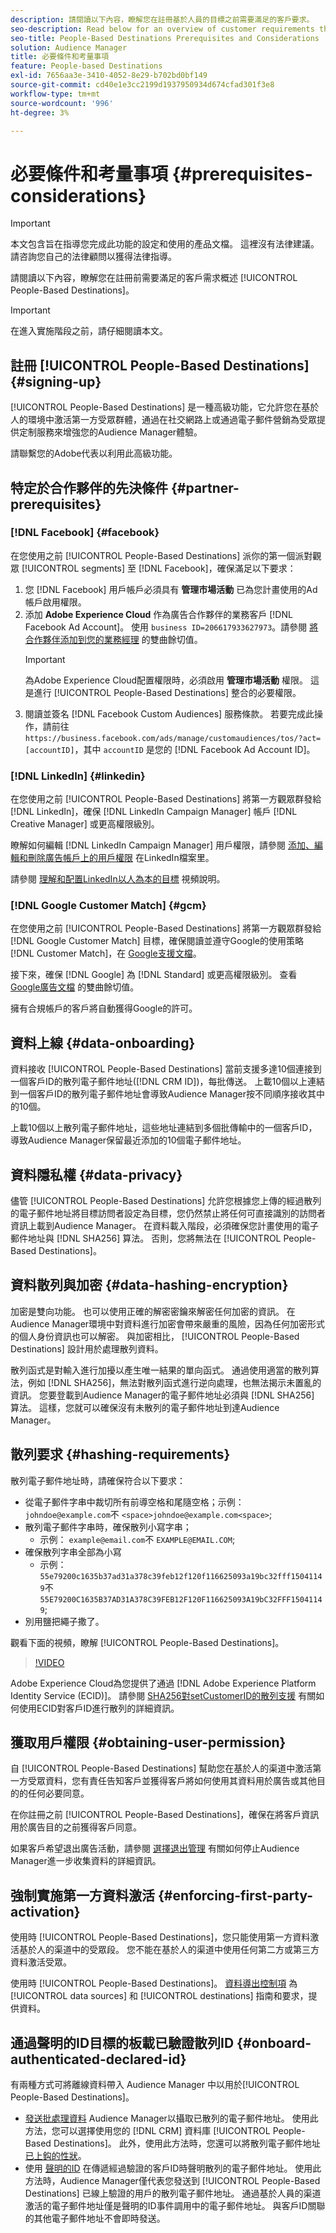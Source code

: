 ```yaml
---
description: 請閱讀以下內容，瞭解您在註冊基於人員的目標之前需要滿足的客戶要求。
seo-description: Read below for an overview of customer requirements that you need to meet before signing up for People-Based Destinations.
seo-title: People-Based Destinations Prerequisites and Considerations
solution: Audience Manager
title: 必要條件和考量事項
feature: People-based Destinations
exl-id: 7656aa3e-3410-4052-8e29-b702bd0bf149
source-git-commit: cd40e1e3cc2199d1937950934d674cfad301f3e8
workflow-type: tm+mt
source-wordcount: '996'
ht-degree: 3%

---
```


# 必要條件和考量事項 {#prerequisites-considerations}

>[!IMPORTANT]
>本文包含旨在指導您完成此功能的設定和使用的產品文檔。 這裡沒有法律建議。 請咨詢您自己的法律顧問以獲得法律指導。

請閱讀以下內容，瞭解您在註冊前需要滿足的客戶需求概述 [!UICONTROL People-Based Destinations]。

>[!IMPORTANT]
> 在進入實施階段之前，請仔細閱讀本文。

## 註冊 [!UICONTROL People-Based Destinations] {#signing-up}

[!UICONTROL People-Based Destinations] 是一種高級功能，它允許您在基於人的環境中激活第一方受眾群體，通過在社交網路上或通過電子郵件營銷為受眾提供定制服務來增強您的Audience Manager體驗。

請聯繫您的Adobe代表以利用此高級功能。

## 特定於合作夥伴的先決條件 {#partner-prerequisites}

### [!DNL Facebook] {#facebook}

在您使用之前 [!UICONTROL People-Based Destinations] 派你的第一個派對觀眾 [!UICONTROL segments] 至 [!DNL Facebook]，確保滿足以下要求：

1. 您 [!DNL Facebook] 用戶帳戶必須具有 **管理市場活動** 已為您計畫使用的Ad帳戶啟用權限。
2. 添加 **Adobe Experience Cloud** 作為廣告合作夥伴的業務客戶 [!DNL Facebook Ad Account]。 使用 `business ID=206617933627973`。請參閱 [將合作夥伴添加到您的業務經理](https://www.facebook.com/business/help/1717412048538897) 的雙曲餘切值。
   >[!IMPORTANT]
   > 為Adobe Experience Cloud配置權限時，必須啟用 **管理市場活動** 權限。 這是進行 [!UICONTROL People-Based Destinations] 整合的必要權限。
3. 閱讀並簽名 [!DNL Facebook Custom Audiences] 服務條款。 若要完成此操作，請前往 `https://business.facebook.com/ads/manage/customaudiences/tos/?act=[accountID]`，其中 `accountID` 是您的 [!DNL Facebook Ad Account ID]。

### [!DNL LinkedIn] {#linkedin}

在您使用之前 [!UICONTROL People-Based Destinations] 將第一方觀眾群發給 [!DNL LinkedIn]，確保 [!DNL LinkedIn Campaign Manager] 帳戶 [!DNL Creative Manager] 或更高權限級別。

瞭解如何編輯 [!DNL LinkedIn Campaign Manager] 用戶權限，請參閱 [添加、編輯和刪除廣告帳戶上的用戶權限](https://www.linkedin.com/help/lms/answer/5753) 在LinkedIn檔案里。

請參閱 [理解和配置LinkedIn以人為本的目標](https://experienceleague.adobe.com/docs/audience-manager-learn/tutorials/data-activation/people-based-destinations/understanding-and-configuring-the-linkedin-pbd.html) 視頻說明。

### [!DNL Google Customer Match] {#gcm}

在您使用之前 [!UICONTROL People-Based Destinations] 將第一方觀眾群發給 [!DNL Google Customer Match] 目標，確保閱讀並遵守Google的使用策略 [!DNL Customer Match]，在 [Google支援文檔](https://support.google.com/google-ads/answer/6299717)。

接下來，確保 [!DNL Google] 為 [!DNL Standard] 或更高權限級別。 查看 [Google廣告文檔](https://support.google.com/google-ads/answer/9978556?visit_id=637611563637058259-4176462731&amp;rd=1) 的雙曲餘切值。

擁有合規帳戶的客戶將自動獲得Google的許可。

## 資料上線 {#data-onboarding}

資料接收 [!UICONTROL People-Based Destinations] 當前支援多達10個連接到一個客戶ID的散列電子郵件地址([!DNL CRM ID])，每批傳送。 上載10個以上連結到一個客戶ID的散列電子郵件地址會導致Audience Manager按不同順序接收其中的10個。

上載10個以上散列電子郵件地址，這些地址連結到多個批傳輸中的一個客戶ID，導致Audience Manager保留最近添加的10個電子郵件地址。

## 資料隱私權 {#data-privacy}

儘管 [!UICONTROL People-Based Destinations] 允許您根據您上傳的經過散列的電子郵件地址將目標訪問者設定為目標，您仍然禁止將任何可直接識別的訪問者資訊上載到Audience Manager。 在資料載入階段，必須確保您計畫使用的電子郵件地址與 [!DNL SHA256] 算法。 否則，您將無法在 [!UICONTROL People-Based Destinations]。

## 資料散列與加密 {#data-hashing-encryption}

加密是雙向功能。 也可以使用正確的解密密鑰來解密任何加密的資訊。 在Audience Manager環境中對資料進行加密會帶來嚴重的風險，因為任何加密形式的個人身份資訊也可以解密。 與加密相比， [!UICONTROL People-Based Destinations] 設計用於處理散列資料。

散列函式是對輸入進行加擾以產生唯一結果的單向函式。 通過使用適當的散列算法，例如 [!DNL SHA256]，無法對散列函式進行逆向處理，也無法揭示未置亂的資訊。 您要登載到Audience Manager的電子郵件地址必須與 [!DNL SHA256] 算法。 這樣，您就可以確保沒有未散列的電子郵件地址到達Audience Manager。

## 散列要求 {#hashing-requirements}

散列電子郵件地址時，請確保符合以下要求：

* 從電子郵件字串中裁切所有前導空格和尾隨空格；示例： `johndoe@example.com`不 `<space>johndoe@example.com<space>`;
* 散列電子郵件字串時，確保散列小寫字串；
   * 示例： `example@email.com`不 `EXAMPLE@EMAIL.COM`;
* 確保散列字串全部為小寫
   * 示例： `55e79200c1635b37ad31a378c39feb12f120f116625093a19bc32fff15041149`不 `55E79200C1635B37AD31A378C39FEB12F120F116625093A19bC32FFF15041149`;
* 別用鹽把繩子撒了。

觀看下面的視頻，瞭解 [!UICONTROL People-Based Destinations]。

>[!VIDEO](https://video.tv.adobe.com/v/29003/)

Adobe Experience Cloud為您提供了通過 [!DNL Adobe Experience Platform Identity Service (ECID)]。 請參閱 [SHA256對setCustomerID的散列支援](https://experienceleague.adobe.com/docs/id-service/using/reference/hashing-support.html) 有關如何使用ECID對客戶ID進行散列的詳細資訊。

## 獲取用戶權限 {#obtaining-user-permission}

自 [!UICONTROL People-Based Destinations] 幫助您在基於人的渠道中激活第一方受眾資料，您有責任告知客戶並獲得客戶將如何使用其資料用於廣告或其他目的的任何必要同意。

在你註冊之前 [!UICONTROL People-Based Destinations]，確保在將客戶資訊用於廣告目的之前獲得客戶同意。

如果客戶希望退出廣告活動，請參閱 [選擇退出管理](../../overview/data-security-and-privacy/data-privacy-requests.md) 有關如何停止Audience Manager進一步收集資料的詳細資訊。

## 強制實施第一方資料激活 {#enforcing-first-party-activation}

使用時 [!UICONTROL People-Based Destinations]，您只能使用第一方資料激活基於人的渠道中的受眾段。 您不能在基於人的渠道中使用任何第二方或第三方資料激活受眾。

使用時 [!UICONTROL People-Based Destinations]。 [資料導出控制項](../data-export-controls.md) 為 [!UICONTROL data sources] 和 [!UICONTROL destinations] 指南和要求，提供資料。

## 通過聲明的ID目標的板載已驗證散列ID {#onboard-authenticated-declared-id}

有兩種方式可將離線資料帶入 Audience Manager 中以用於[!UICONTROL People-Based Destinations]。

* [發送批處理資料](../../integration/sending-audience-data/batch-data-transfer-explained/batch-data-transfer-overview.md) Audience Manager以攝取已散列的電子郵件地址。 使用此方法，您可以選擇使用您的 [!DNL CRM] 資料庫 [!UICONTROL People-Based Destinations]。 此外，使用此方法時，您還可以將散列電子郵件地址 [已上鈎的性狀](../traits/trait-and-segment-qualification-reference.md)。
* 使用 [聲明的ID](../declared-ids.md) 在傳遞經過驗證的客戶ID時聲明散列的電子郵件地址。 使用此方法時，Audience Manager僅代表您發送到 [!UICONTROL People-Based Destinations] 已線上驗證的用戶的散列電子郵件地址。 通過基於人員的渠道激活的電子郵件地址僅是聲明的ID事件調用中的電子郵件地址。 與客戶ID關聯的其他電子郵件地址不會即時發送。
